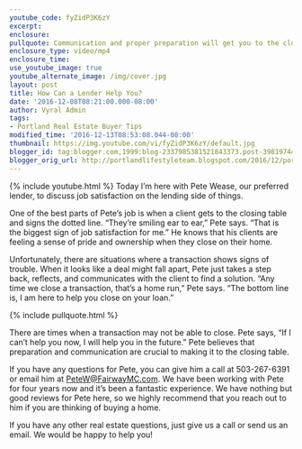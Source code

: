 ```yaml
---
youtube_code: fyZidP3K6zY
excerpt:
enclosure:
pullquote: Communication and proper preparation will get you to the closing table.
enclosure_type: video/mp4
enclosure_time:
use_youtube_image: true
youtube_alternate_image: /img/cover.jpg
layout: post
title: How Can a Lender Help You?
date: '2016-12-08T08:21:00.000-08:00'
author: Vyral Admin
tags:
- Portland Real Estate Buyer Tips
modified_time: '2016-12-13T08:53:08.044-08:00'
thumbnail: https://img.youtube.com/vi/fyZidP3K6zY/default.jpg
blogger_id: tag:blogger.com,1999:blog-2337985381521843373.post-3981974459563890120
blogger_orig_url: http://portlandlifestyleteam.blogspot.com/2016/12/portland-real-estate-agent-how-lenders.html
---
```

{% include youtube.html %}
Today I’m here with Pete Wease, our preferred lender, to discuss job satisfaction on the lending side of things.

One of the best parts of Pete’s job is when a client gets to the closing table and signs the dotted line. “They’re smiling ear to ear,” Pete says. “That is the biggest sign of job satisfaction for me.” He knows that his clients are feeling a sense of pride and ownership when they close on their home.

Unfortunately, there are situations where a transaction shows signs of trouble. When it looks like a deal might fall apart, Pete just takes a step back, reflects, and communicates with the client to find a solution. “Any time we close a transaction, that’s a home run,” Pete says. “The bottom line is, I am here to help you close on your loan.”

{% include pullquote.html %}

There are times when a transaction may not be able to close. Pete says, “If I can’t help you now, I will help you in the future.” Pete believes that preparation and communication are crucial to making it to the closing table.

If you have any questions for Pete, you can give him a call at 503-267-6391 or email him at PeteW@FairwayMC.com. We have been working with Pete for four years now and it’s been a fantastic experience. We have nothing but good reviews for Pete here, so we highly recommend that you reach out to him if you are thinking of buying a home.  

If you have any other real estate questions, just give us a call or send us an email. We would be happy to help you!
